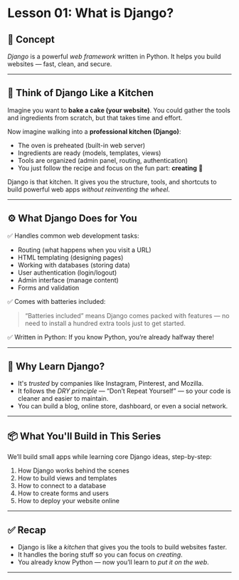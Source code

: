 # Lesson 01: What is Django?

## 🚀 Concept

*Django* is a powerful *web framework* written in Python. It helps you build websites — fast, clean, and secure.

---

## 🧠 Think of Django Like a Kitchen

Imagine you want to **bake a cake (your website)**. You could gather the tools and ingredients from scratch, but that takes time and effort.

Now imagine walking into a **professional kitchen (Django)**:
- The oven is preheated (built-in web server)
- Ingredients are ready (models, templates, views)
- Tools are organized (admin panel, routing, authentication)
- You just follow the recipe and focus on the fun part: **creating** 🍰

Django is that kitchen. It gives you the structure, tools, and shortcuts to build powerful web apps *without reinventing the wheel*.

---

## ⚙️ What Django Does for You

✅ Handles common web development tasks:
- Routing (what happens when you visit a URL)
- HTML templating (designing pages)
- Working with databases (storing data)
- User authentication (login/logout)
- Admin interface (manage content)
- Forms and validation

✅ Comes with batteries included:
> “Batteries included” means Django comes packed with features — no need to install a hundred extra tools just to get started.

✅ Written in Python:
If you know Python, you’re already halfway there!

---

## 🎯 Why Learn Django?

- It's *trusted* by companies like Instagram, Pinterest, and Mozilla.
- It follows the *DRY principle* — “Don’t Repeat Yourself” — so your code is cleaner and easier to maintain.
- You can build a blog, online store, dashboard, or even a social network.

---

## 📦 What You'll Build in This Series

We’ll build small apps while learning core Django ideas, step-by-step:
1. How Django works behind the scenes
2. How to build views and templates
3. How to connect to a database
4. How to create forms and users
5. How to deploy your website online

---

## ✅ Recap

- Django is like a *kitchen* that gives you the tools to build websites faster.
- It handles the boring stuff so you can focus on *creating*.
- You already know Python — now you’ll learn to *put it on the web*.

---

